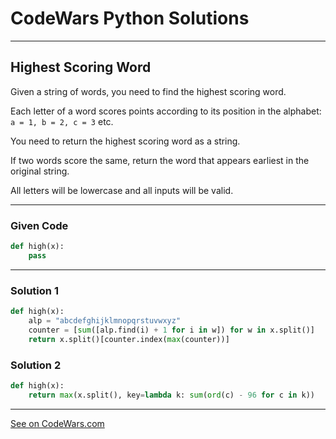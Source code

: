 # CodeWars Python Solutions

---

## Highest Scoring Word

Given a string of words, you need to find the highest scoring word.

Each letter of a word scores points according to its position in the alphabet: `a = 1, b = 2, c = 3` etc.

You need to return the highest scoring word as a string.

If two words score the same, return the word that appears earliest in the original string.

All letters will be lowercase and all inputs will be valid.


---

### Given Code


```python
def high(x):
    pass
```

---

### Solution 1


```python
def high(x):
    alp = "abcdefghijklmnopqrstuvwxyz"
    counter = [sum([alp.find(i) + 1 for i in w]) for w in x.split()]
    return x.split()[counter.index(max(counter))]
```

### Solution 2


```python
def high(x):
    return max(x.split(), key=lambda k: sum(ord(c) - 96 for c in k))
```



---


[See on CodeWars.com](https://www.codewars.com/kata/57eb8fcdf670e99d9b000272/)
